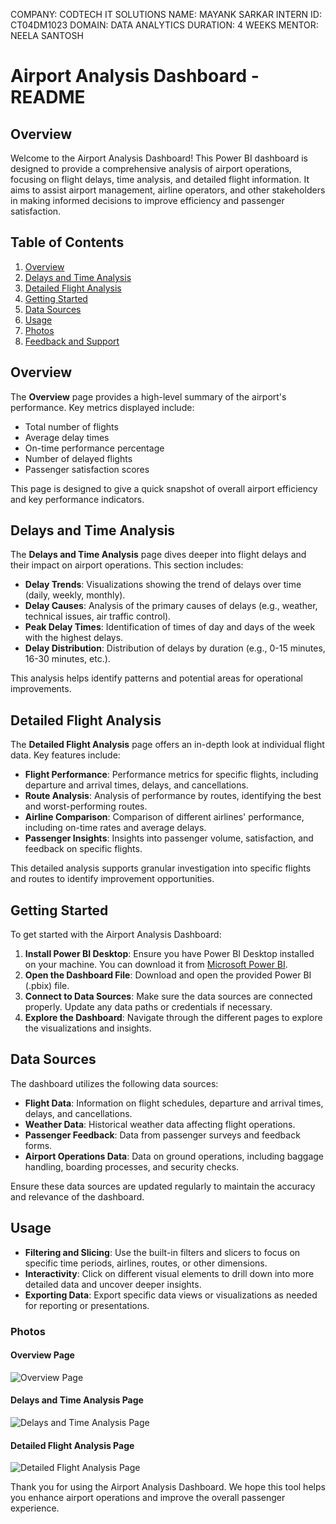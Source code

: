 COMPANY: CODTECH IT SOLUTIONS
NAME: MAYANK SARKAR
INTERN ID: CT04DM1023
DOMAIN: DATA ANALYTICS
DURATION: 4 WEEKS
MENTOR: NEELA SANTOSH

# Airport Analysis Dashboard - README

## Overview

Welcome to the Airport Analysis Dashboard! This Power BI dashboard is designed to provide a comprehensive analysis of airport operations, focusing on flight delays, time analysis, and detailed flight information. It aims to assist airport management, airline operators, and other stakeholders in making informed decisions to improve efficiency and passenger satisfaction.

## Table of Contents

1. [Overview](#overview)
2. [Delays and Time Analysis](#delays-and-time-analysis)
3. [Detailed Flight Analysis](#detailed-flight-analysis)
4. [Getting Started](#getting-started)
5. [Data Sources](#data-sources)
6. [Usage](#usage)
7. [Photos](#photos)
8. [Feedback and Support](#feedback-and-support)

## Overview

The **Overview** page provides a high-level summary of the airport's performance. Key metrics displayed include:

- Total number of flights
- Average delay times
- On-time performance percentage
- Number of delayed flights
- Passenger satisfaction scores

This page is designed to give a quick snapshot of overall airport efficiency and key performance indicators.

## Delays and Time Analysis

The **Delays and Time Analysis** page dives deeper into flight delays and their impact on airport operations. This section includes:

- **Delay Trends**: Visualizations showing the trend of delays over time (daily, weekly, monthly).
- **Delay Causes**: Analysis of the primary causes of delays (e.g., weather, technical issues, air traffic control).
- **Peak Delay Times**: Identification of times of day and days of the week with the highest delays.
- **Delay Distribution**: Distribution of delays by duration (e.g., 0-15 minutes, 16-30 minutes, etc.).

This analysis helps identify patterns and potential areas for operational improvements.

## Detailed Flight Analysis

The **Detailed Flight Analysis** page offers an in-depth look at individual flight data. Key features include:

- **Flight Performance**: Performance metrics for specific flights, including departure and arrival times, delays, and cancellations.
- **Route Analysis**: Analysis of performance by routes, identifying the best and worst-performing routes.
- **Airline Comparison**: Comparison of different airlines' performance, including on-time rates and average delays.
- **Passenger Insights**: Insights into passenger volume, satisfaction, and feedback on specific flights.

This detailed analysis supports granular investigation into specific flights and routes to identify improvement opportunities.

## Getting Started

To get started with the Airport Analysis Dashboard:

1. **Install Power BI Desktop**: Ensure you have Power BI Desktop installed on your machine. You can download it from [Microsoft Power BI](https://powerbi.microsoft.com/desktop/).
2. **Open the Dashboard File**: Download and open the provided Power BI (.pbix) file.
3. **Connect to Data Sources**: Make sure the data sources are connected properly. Update any data paths or credentials if necessary.
4. **Explore the Dashboard**: Navigate through the different pages to explore the visualizations and insights.

## Data Sources

The dashboard utilizes the following data sources:

- **Flight Data**: Information on flight schedules, departure and arrival times, delays, and cancellations.
- **Weather Data**: Historical weather data affecting flight operations.
- **Passenger Feedback**: Data from passenger surveys and feedback forms.
- **Airport Operations Data**: Data on ground operations, including baggage handling, boarding processes, and security checks.

Ensure these data sources are updated regularly to maintain the accuracy and relevance of the dashboard.

## Usage

- **Filtering and Slicing**: Use the built-in filters and slicers to focus on specific time periods, airlines, routes, or other dimensions.
- **Interactivity**: Click on different visual elements to drill down into more detailed data and uncover deeper insights.
- **Exporting Data**: Export specific data views or visualizations as needed for reporting or presentations.


### Photos

#### Overview Page
![Overview Page](https://github.com/jahnvisahni31/Airport_analysis/blob/main/images/overview.png) 
#### Delays and Time Analysis Page
![Delays and Time Analysis Page](https://github.com/jahnvisahni31/Airport_analysis/blob/main/images/Delays%20and%20Time%20Analysis%20Page.png) 

#### Detailed Flight Analysis Page
![Detailed Flight Analysis Page](https://github.com/jahnvisahni31/Airport_analysis/blob/main/images/Detailed%20Flight%20Analysis.png) 


Thank you for using the Airport Analysis Dashboard. We hope this tool helps you enhance airport operations and improve the overall passenger experience.

